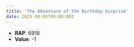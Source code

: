 ```yaml
---
title: 'The Adventure of the Birthday Surprise'
date: 2025-08-05T00:00:00Z
---
```

- **RAP**: 6918
- **Value**: -1

